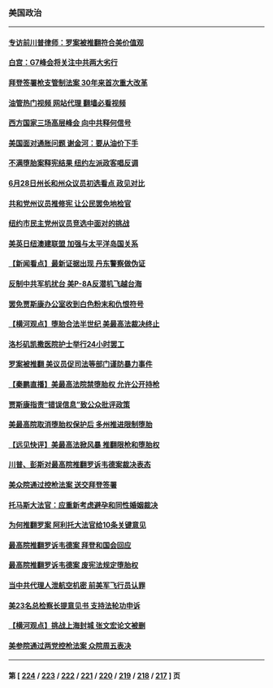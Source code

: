 ### 美国政治
---
#### [专访前川普律师：罗案被推翻符合美价值观](../../pages/ncid1078159/n13767414.md?06260445) 
#### [白宫：G7峰会将关注中共两大劣行](../../pages/ncid1078159/n13767417.md?06260445) 
#### [拜登签署枪支管制法案 30年来首次重大改革](../../pages/ncid1078159/n13767358.md?06260445) 
#### [油管热门视频 网站代理 翻墙必看视频](http://209.222.30.114:81/youtube.html?06260445)
#### [西方国家三场高层峰会 向中共释何信号](../../pages/ncid1078159/n13766976.md?06260445) 
#### [美国面对通胀问题 谢金河：要从油价下手](../../pages/ncid1078159/n13767221.md?06260445) 
#### [不满堕胎案释宪结果 纽约左派政客唱反调](../../pages/ncid1078159/n13767168.md?06260445) 
#### [6月28日州长和州众议员初选看点 政见对比](../../pages/ncid1078159/n13767202.md?06260445) 
#### [共和党州议员推修宪 让公民罢免地检官](../../pages/ncid1078159/n13767195.md?06260445) 
#### [纽约市民主党州议员竞选中面对的挑战](../../pages/ncid1078159/n13767197.md?06260445) 
#### [美英日纽澳建联盟 加强与太平洋岛国关系](../../pages/ncid1078159/n13767100.md?06260445) 
#### [【新闻看点】最新证据出现 丹东警察做伪证](../../pages/ncid1078159/n13766939.md?06260445) 
#### [反制中共军机扰台 美P-8A反潜机飞越台海](../../pages/ncid1078159/n13766803.md?06260445) 
#### [罢免贾斯康办公室收到白色粉末和仇恨符号](../../pages/ncid1078159/n13767052.md?06260445) 
#### [【横河观点】堕胎合法半世纪 美最高法裁决终止](../../pages/ncid1078159/n13766985.md?06260445) 
#### [洛杉矶凯撒医院护士举行24小时罢工](../../pages/ncid1078159/n13767037.md?06260445) 
#### [罗案被推翻 美议员促司法等部门谨防暴力事件](../../pages/ncid1078159/n13766982.md?06260445) 
#### [【秦鹏直播】美最高法院禁堕胎权 允许公开持枪](../../pages/ncid1078159/n13766980.md?06260445) 
#### [贾斯康指责“错误信息”致公众批评政策](../../pages/ncid1078159/n13767005.md?06260445) 
#### [美最高院取消堕胎权保护后 多州推进限制堕胎](../../pages/ncid1078159/n13766924.md?06260445) 
#### [【远见快评】美最高法掀风暴 推翻限枪和堕胎权](../../pages/ncid1078159/n13766978.md?06260445) 
#### [川普、彭斯对最高院推翻罗诉韦德案裁决表态](../../pages/ncid1078159/n13766956.md?06260445) 
#### [美众院通过控枪法案 送交拜登签署](../../pages/ncid1078159/n13766923.md?06260445) 
#### [托马斯大法官：应重新考虑避孕和同性婚姻裁决](../../pages/ncid1078159/n13766688.md?06260445) 
#### [为何推翻罗案 阿利托大法官给10条关键意见](../../pages/ncid1078159/n13766954.md?06260445) 
#### [最高院推翻罗诉韦德案 拜登和国会回应](../../pages/ncid1078159/n13766914.md?06260445) 
#### [最高院推翻罗诉韦德案 废宪法规定堕胎权](../../pages/ncid1078159/n13766867.md?06260445) 
#### [当中共代理人泄航空机密 前美军飞行员认罪](../../pages/ncid1078159/n13766866.md?06260445) 
#### [美23名总检察长提意见书 支持法轮功申诉](../../pages/ncid1078159/n13766596.md?06260445) 
#### [【横河观点】挑战上海封城 张文宏论文被删](../../pages/ncid1078159/n13766249.md?06260445) 
#### [美参院通过两党控枪法案 众院周五表决](../../pages/ncid1078159/n13766416.md?06260445) 

---
#### 第 [ [224](./224.md?06260445) / [223](./223.md?06260445) / [222](./222.md?06260445) / [221](./221.md?06260445) / [220](./220.md?06260445) / [219](./219.md?06260445) / [218](./218.md?06260445) / [217](./217.md?06260445) ] 页
